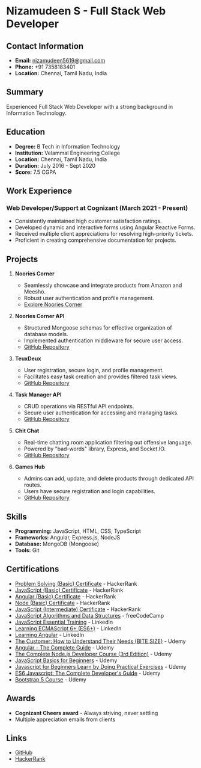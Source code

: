 # Nizamudeen S - Full Stack Web Developer

## Contact Information
- **Email:** nizamudeen5619@gmail.com
- **Phone:** +91 7358183401
- **Location:** Chennai, Tamil Nadu, India

## Summary
Experienced Full Stack Web Developer with a strong background in Information Technology.

## Education
- **Degree:** B Tech in Information Technology
- **Institution:** Velammal Engineering College
- **Location:** Chennai, Tamil Nadu, India
- **Duration:** July 2016 - Sept 2020
- **Score:** 7.5 CGPA

## Work Experience
### Web Developer/Support at Cognizant (March 2021 - Present)
- Consistently maintained high customer satisfaction ratings.
- Developed dynamic and interactive forms using Angular Reactive Forms.
- Received multiple client appreciations for resolving high-priority tickets.
- Proficient in creating comprehensive documentation for projects.

## Projects
1. **Noories Corner**
   - Seamlessly showcase and integrate products from Amazon and Meesho.
   - Robust user authentication and profile management.
   - [Explore Noories Corner](https://noories-corner.vercel.app/)

2. **Noories Corner API**
   - Structured Mongoose schemas for effective organization of database models.
   - Implemented authentication middleware for secure user access.
   - [GitHub Repository](https://github.com/berserker5619/noories-corner-api)

3. **TeuxDeux**
   - User registration, secure login, and profile management.
   - Facilitates easy task creation and provides filtered task views.
   - [GitHub Repository](https://github.com/berserker5619/teuxdeux)

4. **Task Manager API**
   - CRUD operations via RESTful API endpoints.
   - Secure user authentication for accessing and managing tasks.
   - [GitHub Repository](https://github.com/berserker5619/task-manager)

5. **Chit Chat**
   - Real-time chatting room application filtering out offensive language.
   - Powered by "bad-words" library, Express, and Socket.IO.
   - [GitHub Repository](https://github.com/berserker5619/chit-chat)

6. **Games Hub**
   - Admins can add, update, and delete products through dedicated API routes.
   - Users have secure registration and login capabilities.
   - [GitHub Repository](https://github.com/berserker5619/gameshub)

## Skills
- **Programming:** JavaScript, HTML, CSS, TypeScript
- **Frameworks:** Angular, Express.js, NodeJS
- **Database:** MongoDB (Mongoose)
- **Tools:** Git

## Certifications
- [Problem Solving (Basic) Certificate](https://www.hackerrank.com/certificates/9a94e08d5cef) - HackerRank
- [JavaScript (Basic) Certificate](https://www.hackerrank.com/certificates/8fa91257f2e1) - HackerRank
- [Angular (Basic) Certificate](https://www.hackerrank.com/certificates/1c41deaff702) - HackerRank
- [Node (Basic) Certificate](https://www.hackerrank.com/certificates/ef24030e3ec9) - HackerRank
- [JavaScript (Intermediate) Certificate](https://www.hackerrank.com/certificates/825a9f7fc261) - HackerRank
- [JavaScript Algorithms and Data Structures](https://www.freecodecamp.org/certification/nizam5619/javascript-algorithms-and-data-structures) - freeCodeCamp
- [JavaScript Essential Training](https://www.linkedin.com/learning/certificates/09ebdbf56516a8aa51b3dd5f32715d314fc022983844ba856bc9764ec9573c0d?lipi=urn%3Ali%3Apage%3Ad_flagship3_profile_view_base_certifications_details%3BvZDqKaoEQJKhdQ%2BJbq158g%3D%3D) - LinkedIn
- [Learning ECMAScript 6+ (ES6+)](https://www.linkedin.com/learning/certificates/06b79f0813d80e7c07f7ce2bc5410db9f18c86b72567703c1e99e08f9f1b1ade?lipi=urn%3Ali%3Apage%3Ad_flagship3_profile_view_base_certifications_details%3BvZDqKaoEQJKhdQ%2BJbq158g%3D%3D) - LinkedIn
- [Learning Angular](https://www.linkedin.com/learning/certificates/645e7509d55ac7750117d87d9da5c9350abd9004c40aa8e118818c2831c930a8?lipi=urn%3Ali%3Apage%3Ad_flagship3_profile_view_base_certifications_details%3BvZDqKaoEQJKhdQ%2BJbq158g%3D%3D) - LinkedIn
- [The Customer: How to Understand Their Needs (BITE SIZE)](https://drive.google.com/file/d/1mlLiyXhSwRW7OQbY8aKwCR4OhFR8_-Og/view?usp=sharing) - Udemy
- [Angular - The Complete Guide](https://drive.google.com/file/d/1pyZRsRWnOT3LHV1hbhFkeomuazrY14Jy/view?usp=sharing) - Udemy
- [The Complete Node.js Developer Course (3rd Edition)](https://drive.google.com/file/d/1Smr7hsT2-FNX2tGcrD1bxiIGA-6VpoeW/view?usp=sharing) - Udemy
- [JavaScript Basics for Beginners](https://drive.google.com/file/d/1_5f3MgJ7ADeINC_8O4u1dyQRAP7okQI_/view?usp=sharing) - Udemy
- [Javascript for Beginners Learn by Doing Practical Exercises](https://drive.google.com/file/d/1NyNXx39_OY_1VB38gn7taA5qjbve17Me/view?usp=sharing) - Udemy
- [ES6 Javascript: The Complete Developer's Guide](https://drive.google.com/file/d/1zpuegDe48D4elE1OVpvmNdvRWPXBI2Vn/view?usp=sharing) - Udemy
- [Bootstrap 5 Course](https://drive.google.com/file/d/1YqfSoAMg1HVk8FdTpL_F-HOqW4v-4bQ-/view?usp=sharing) - Udemy

## Awards
- **Cognizant Cheers award** - Always striving, never settling
- Multiple appreciation emails from clients

## Links
- [GitHub](https://github.com/berserker5619)
- [HackerRank](https://www.hackerrank.com/profile/nizamudeen5619)
